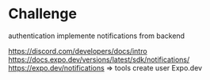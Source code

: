 # Challenge
  authentication
  implemente notifications from backend 

  https://discord.com/developers/docs/intro
  https://docs.expo.dev/versions/latest/sdk/notifications/
  https://expo.dev/notifications => tools
  create user Expo.dev